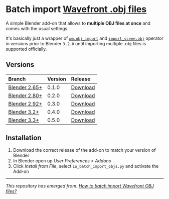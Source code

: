 # Batch import [Wavefront .obj files](https://en.wikipedia.org/wiki/Wavefront_.obj_file)

A simple Blender add-on that allows to **multiple OBJ files at once** and comes with the usual settings.

It's basically just a wrapper of [`wm.obj_import`](https://docs.blender.org/api/current/bpy.ops.wm.html?highlight=obj_import#bpy.ops.wm.obj_import) and [`import_scene.obj`](https://docs.blender.org/api/blender_python_api_2_74_5/bpy.ops.import_scene.html?highlight=import_scene.obj#bpy.ops.import_scene.obj) operator in versions prior to Blender `3.2.0` until importing multiple .obj files is supported officially.

## Versions

| Branch | Version | Release | 
| :------ | :--- | :------ |
| [Blender 2.65+](../../tree/Blender-2.65+) | 0.1.0 | [Download](../../releases/download/v0.1.0/io_batch_import_objs.py) |
| [Blender 2.80+]() | 0.2.0 | [Download]() |
| [Blender 2.92+]() | 0.3.0 | [Download]() |
| [Blender 3.2+]()  | 0.4.0 | [Download]() |
| [Blender 3.3+]()  | 0.5.0 | [Download]() |

## Installation

1. Download the correct release of the add-on to match your version of Blender
1. In Blender open up *User Preferences > Addons*
1. Click *Install from File*, select `io_batch_import_objs.py` and activate the Add-on


----

*This repository has emerged from: [How to batch import Wavefront OBJ files?](https://blender.stackexchange.com/q/5064)*
